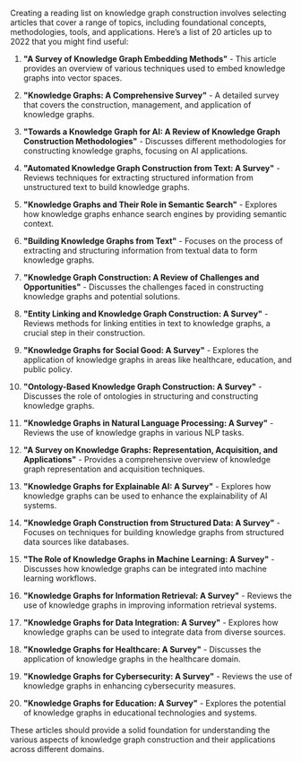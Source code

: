 Creating a reading list on knowledge graph construction involves selecting articles that cover a range of topics, including foundational concepts, methodologies, tools, and applications. Here’s a list of 20 articles up to 2022 that you might find useful:

1. **"A Survey of Knowledge Graph Embedding Methods"** - This article provides an overview of various techniques used to embed knowledge graphs into vector spaces.

2. **"Knowledge Graphs: A Comprehensive Survey"** - A detailed survey that covers the construction, management, and application of knowledge graphs.

3. **"Towards a Knowledge Graph for AI: A Review of Knowledge Graph Construction Methodologies"** - Discusses different methodologies for constructing knowledge graphs, focusing on AI applications.

4. **"Automated Knowledge Graph Construction from Text: A Survey"** - Reviews techniques for extracting structured information from unstructured text to build knowledge graphs.

5. **"Knowledge Graphs and Their Role in Semantic Search"** - Explores how knowledge graphs enhance search engines by providing semantic context.

6. **"Building Knowledge Graphs from Text"** - Focuses on the process of extracting and structuring information from textual data to form knowledge graphs.

7. **"Knowledge Graph Construction: A Review of Challenges and Opportunities"** - Discusses the challenges faced in constructing knowledge graphs and potential solutions.

8. **"Entity Linking and Knowledge Graph Construction: A Survey"** - Reviews methods for linking entities in text to knowledge graphs, a crucial step in their construction.

9. **"Knowledge Graphs for Social Good: A Survey"** - Explores the application of knowledge graphs in areas like healthcare, education, and public policy.

10. **"Ontology-Based Knowledge Graph Construction: A Survey"** - Discusses the role of ontologies in structuring and constructing knowledge graphs.

11. **"Knowledge Graphs in Natural Language Processing: A Survey"** - Reviews the use of knowledge graphs in various NLP tasks.

12. **"A Survey on Knowledge Graphs: Representation, Acquisition, and Applications"** - Provides a comprehensive overview of knowledge graph representation and acquisition techniques.

13. **"Knowledge Graphs for Explainable AI: A Survey"** - Explores how knowledge graphs can be used to enhance the explainability of AI systems.

14. **"Knowledge Graph Construction from Structured Data: A Survey"** - Focuses on techniques for building knowledge graphs from structured data sources like databases.

15. **"The Role of Knowledge Graphs in Machine Learning: A Survey"** - Discusses how knowledge graphs can be integrated into machine learning workflows.

16. **"Knowledge Graphs for Information Retrieval: A Survey"** - Reviews the use of knowledge graphs in improving information retrieval systems.

17. **"Knowledge Graphs for Data Integration: A Survey"** - Explores how knowledge graphs can be used to integrate data from diverse sources.

18. **"Knowledge Graphs for Healthcare: A Survey"** - Discusses the application of knowledge graphs in the healthcare domain.

19. **"Knowledge Graphs for Cybersecurity: A Survey"** - Reviews the use of knowledge graphs in enhancing cybersecurity measures.

20. **"Knowledge Graphs for Education: A Survey"** - Explores the potential of knowledge graphs in educational technologies and systems.

These articles should provide a solid foundation for understanding the various aspects of knowledge graph construction and their applications across different domains.